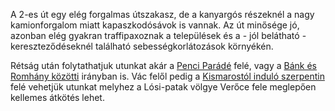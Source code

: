 A 2-es út egy elég forgalmas útszakasz, de a kanyargós részeknél a nagy kamionforgalom miatt kapaszkodósávok is vannak. Az út minősége jó, azonban elég gyakran traffipaxoznak a települések és a - jól belátható - kereszteződéseknél található sebességkorlátozások környékén.

Rétság után folytathatjuk utunkat akár a [Penci Parádé](#PenciParade) felé, vagy a [Bánk és Romhány közötti](#BankRomhany) irányban is. Vác felől pedig a [Kismarostól induló szerpentin](#KismarosMarianosztraSzob) felé vehetjük utunkat melyhez a Lósi-patak völgye Verőce fele meglepően kellemes átkötés lehet.
